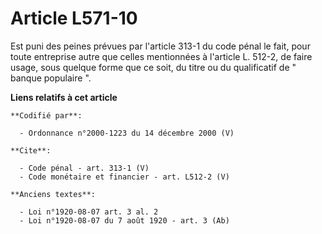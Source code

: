 # Article L571-10

Est puni des peines prévues par l'article 313-1 du code pénal le fait, pour toute entreprise autre que celles mentionnées à
l'article L. 512-2, de faire usage, sous quelque forme que ce soit, du titre ou du qualificatif de " banque populaire ".

**Liens relatifs à cet article**

	**Codifié par**:

	  - Ordonnance n°2000-1223 du 14 décembre 2000 (V)

	**Cite**:

	  - Code pénal - art. 313-1 (V)
	  - Code monétaire et financier - art. L512-2 (V)

	**Anciens textes**:

	  - Loi n°1920-08-07 art. 3 al. 2
	  - Loi n°1920-08-07 du 7 août 1920 - art. 3 (Ab)
